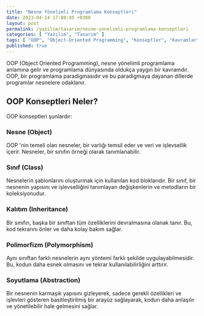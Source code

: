 ```yaml
---
title: "Nesne Yönelimli Programlama Konseptleri"
date: 2023-04-14 17:08:45 +0300
layout: post
permalink: /yazilim/tasarim/nesne-yonelimli-programlama-konseptleri
categories: [ "Yazılım", "Tasarım" ]
tags: [ "OOP", "Object-Oriented Programming", "Konseptler", "Kavramlar" ]
published: true
---
```


OOP (Object Oriented Programming), nesne yönelimli programlama anlamına gelir ve programlama dünyasında oldukça yaygın bir kavramdır. OOP, bir programlama paradigmasıdır ve bu paradigmaya dayanan dillerde programlar nesnelere odaklanır.

## OOP Konseptleri Neler?

OOP konseptleri şunlardır:

### Nesne (Object)

OOP 'nin temeli olan nesneler, bir varlığı temsil eder ve veri ve işlevsellik içerir. Nesneler, bir sınıfın örneği olarak tanımlanabilir.

### Sınıf (Class)

Nesnelerin şablonlarını oluşturmak için kullanılan kod bloklarıdır. Bir sınıf, bir nesnenin yapısını ve işlevselliğini tanımlayan değişkenlerin ve metodların bir koleksiyonudur.

### Kalıtım (Inheritance)

Bir sınıfın, başka bir sınıftan tüm özelliklerini devralmasına olanak tanır. Bu, kod tekrarını önler ve daha kolay bakım sağlar.

### Polimorfizm (Polymorphism)

Aynı sınıftan farklı nesnelerin aynı yöntemi farklı şekilde uygulayabilmesidir. Bu, kodun daha esnek olmasını ve tekrar kullanılabilirliğini arttırır.

### Soyutlama (Abstraction)

Bir nesnenin karmaşık yapısını gizleyerek, sadece gerekli özellikleri ve işlevleri gösteren basitleştirilmiş bir arayüz sağlayarak, kodun daha anlaşılır ve yönetilebilir hale gelmesini sağlar.
